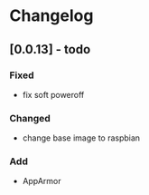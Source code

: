 # Changelog

## [0.0.13] - todo

### Fixed

- fix soft poweroff

### Changed

- change base image to raspbian

### Add

- AppArmor
